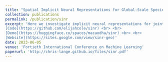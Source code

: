 ```yaml
---
title: "Spatial Implicit Neural Representations for Global-Scale Species Mapping"
collection: publications
permalink: /publication/sinr
excerpt: 'Here we investigate implicit neural representations for jointly estimating the spatial range of thousands of species from noisy, sparse, community collected data, with new benchmark tasks for geospatial representations and species distribution models. <br> <br>
[Code](https://github.com/elijahcole/sinr) <br> <br>
[Demo](https://huggingface.co/spaces/macaodha/sinr) <br> <br>
[Website](https://sites.google.com/view/sinr-geo)'
date: 2023-06-05
venue: 'Fortieth International Conference on Machine Learning'
paperurl: 'http://chris-lange.github.io/files/sinr.pdf'
---
```

